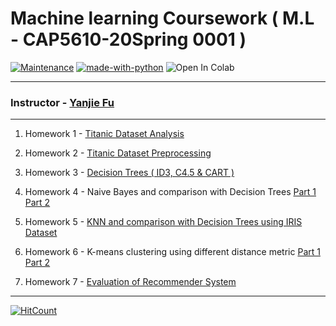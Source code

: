 

# Machine learning Coursework ( M.L - CAP5610-20Spring 0001 )


[![Maintenance](https://img.shields.io/badge/Maintained%3F-yes-green.svg)](https://github.com/pranscript)  [![made-with-python](https://img.shields.io/badge/Made%20with-Python-1f425f.svg)](https://www.python.org/)   ![Open In Colab](https://colab.research.google.com/assets/colab-badge.svg)

****

### Instructor - [Yanjie Fu](https://yanjiefu.com/ "Yanjie Fu")

****

1. Homework 1 - [Titanic Dataset Analysis](/Homework_1.ipynb)

2. Homework 2 - [Titanic Dataset Preprocessing](/Homework_2.ipynb)

3. Homework 3 - [Decision Trees ( ID3, C4.5 & CART )](/Homework_3.ipynb)

4. Homework 4 - Naive Bayes and comparison with Decision Trees [Part 1](/Homework_4_1.ipynb) [Part 2](/Homework_4_2.ipynb)

5. Homework 5 - [KNN and comparison with Decision Trees using IRIS Dataset](/Homework_5.ipynb)

6. Homework 6 - K-means clustering using different distance metric [Part 1](/Homework_6_1.ipynb) [Part 2](/Homework_6_2.ipynb)

7. Homework 7 - [Evaluation of Recommender System](/Homework_7.ipynb)

****

[![HitCount](http://hits.dwyl.com/pranscript/ml_coursework.svg)](http://hits.dwyl.com/pranscript/ml_coursework)